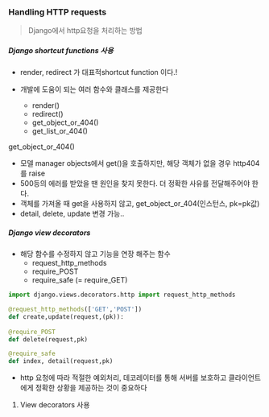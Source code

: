 ### Handling HTTP requests

>  Django에서 http요청을 처리하는 방법



##### Django shortcut functions 사용

- render, redirect 가 대표적shortcut function 이다.!

- 개발에 도움이 되는 여러 함수와 클래스를 제공한다
  - render()
  - redirect()
  - get_object_or_404()
  - get_list_or_404()

get_object_or_404()

- 모델 manager objects에서 get()을 호출하지만, 해당 객체가 없을 경우 http404를 raise
- 500등의 에러를 받았을 땐 원인을 찾지 못한다. 더 정확한 사유를 전달해주어야 한다.
- 객체를 가져올 때 get을 사용하지 않고, get_object_or_404(인스턴스, pk=pk값)
- detail, delete, update 변경 가능..



##### Django view decorators

- 해당 함수를 수정하지 않고 기능을 연장 해주는 함수
  - request_http_methods
  - require_POST
  - require_safe (= require_GET)

```python
import django.views.decorators.http import request_http_methods

@request_http_methods(['GET','POST'])
def create,update(request,(pk)):
    
@require_POST
def delete(request,pk)

@require_safe
def index, detail(request,pk)

```



- http 요청에 따라 적절한 예외처리, 데코레이터를 통해 서버를 보호하고 클라이언트에게 정확한 상황을 제공하는 것이 중요하다

  





















1. View decorators 사용

   